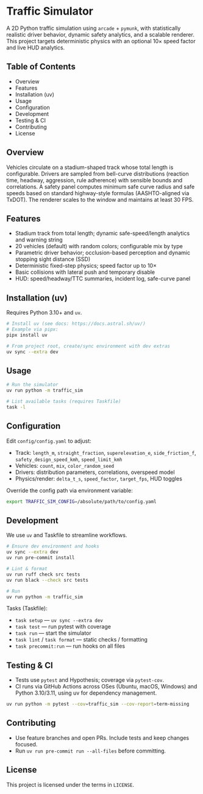 # Traffic Simulator

A 2D Python traffic simulation using `arcade` + `pymunk`, with statistically realistic driver behavior, dynamic safety analytics, and a scalable renderer. This project targets deterministic physics with an optional 10× speed factor and live HUD analytics.

## Table of Contents
- Overview
- Features
- Installation (uv)
- Usage
- Configuration
- Development
- Testing & CI
- Contributing
- License

## Overview
Vehicles circulate on a stadium-shaped track whose total length is configurable. Drivers are sampled from bell-curve distributions (reaction time, headway, aggression, rule adherence) with sensible bounds and correlations. A safety panel computes minimum safe curve radius and safe speeds based on standard highway-style formulas (AASHTO-aligned via TxDOT). The renderer scales to the window and maintains at least 30 FPS.

## Features
- Stadium track from total length; dynamic safe-speed/length analytics and warning string
- 20 vehicles (default) with random colors; configurable mix by type
- Parametric driver behavior; occlusion-based perception and dynamic stopping sight distance (SSD)
- Deterministic fixed-step physics; speed factor up to 10×
- Basic collisions with lateral push and temporary disable
- HUD: speed/headway/TTC summaries, incident log, safe-curve panel

## Installation (uv)
Requires Python 3.10+ and `uv`.

```bash
# Install uv (see docs: https://docs.astral.sh/uv/)
# Example via pipx:
pipx install uv

# From project root, create/sync environment with dev extras
uv sync --extra dev
```

## Usage
```bash
# Run the simulator
uv run python -m traffic_sim

# List available tasks (requires Taskfile)
task -l
```

## Configuration
Edit `config/config.yaml` to adjust:
- Track: `length_m`, `straight_fraction`, `superelevation_e`, `side_friction_f`, `safety_design_speed_kmh`, `speed_limit_kmh`
- Vehicles: `count`, `mix`, `color_random_seed`
- Drivers: distribution parameters, correlations, overspeed model
- Physics/render: `delta_t_s`, `speed_factor`, `target_fps`, HUD toggles

Override the config path via environment variable:

```bash
export TRAFFIC_SIM_CONFIG=/absolute/path/to/config.yaml
```

## Development
We use `uv` and Taskfile to streamline workflows.

```bash
# Ensure dev environment and hooks
uv sync --extra dev
uv run pre-commit install

# Lint & format
uv run ruff check src tests
uv run black --check src tests

# Run
uv run python -m traffic_sim
```

Tasks (Taskfile):
- `task setup` — `uv sync --extra dev`
- `task test` — run pytest with coverage
- `task run` — start the simulator
- `task lint` / `task format` — static checks / formatting
- `task precommit:run` — run hooks on all files

## Testing & CI
- Tests use `pytest` and Hypothesis; coverage via `pytest-cov`.
- CI runs via GitHub Actions across OSes (Ubuntu, macOS, Windows) and Python 3.10/3.11, using uv for dependency management.

```bash
uv run python -m pytest --cov=traffic_sim --cov-report=term-missing
```

## Contributing
- Use feature branches and open PRs. Include tests and keep changes focused.
- Run `uv run pre-commit run --all-files` before committing.

## License
This project is licensed under the terms in `LICENSE`.
